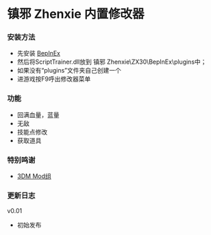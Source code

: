 # 镇邪 Zhenxie 内置修改器 

### 安装方法
- 先安装 [BepInEx](https://github.com/BepInEx/BepInEx/releases/tag/v5.4.5 "BepInEx")
- 然后将ScriptTrainer.dll放到 镇邪 Zhenxie\ZX30\BepInEx\plugins中；
- 如果没有“plugins”文件夹自己创建一个
- 进游戏按F9呼出修改器菜单

### 功能
- 回满血量，蓝量
- 无敌
- 技能点修改
- 获取道具

### 特别鸣谢

* [3DM Mod组](https://github.com/GlossMod)

### 更新日志

v0.01
- 初始发布